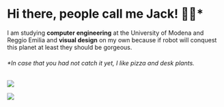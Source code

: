 # Hi there, people call me Jack! 🍕🌵*

I am studying **computer engineering** at the University of Modena and Reggio Emilia and **visual design** on my own because if robot will conquest this planet at least they should be gorgeous. 

###### *In case that you had not catch it yet, I like pizza and desk plants.

![](https://hit.yhype.me/github/profile?user_id=58181697)

![](https://github.com/jacksalici/github-stats/blob/master/generated/languages.svg)


